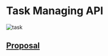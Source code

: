 # Task Managing API
![task](https://images.idgesg.net/images/article/2018/01/project-management_multi-tasking_analytics_data-science-100747100-large.jpg)

## [Proposal](proposal.md)


